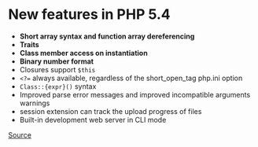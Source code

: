 # New features in PHP 5.4

- **Short array syntax and function array dereferencing** 
- **Traits**
- **Class member access on instantiation**
- **Binary number format**
- Closures support `$this`
- `<?=` always available, regardless of the short_open_tag php.ini option
- `Class::{expr}()` syntax
- Improved parse error messages and improved incompatible arguments warnings
- session extension can track the upload progress of files
- Built-in development web server in CLI mode

[Source](http://php.net/manual/en/migration54.new-features.php)